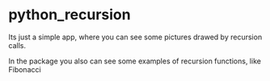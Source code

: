 # python_recursion


Its just a simple app, where you can see some pictures drawed by recursion calls.

In the package you also can see some examples of recursion functions, like Fibonacci
